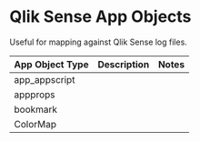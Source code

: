 # Qlik Sense App Objects

Useful for mapping against Qlik Sense log files. 

| App Object Type               | Description            | Notes                 |
|---------------------------|-----------------------------|-----------------------|
| app_appscript  | | |
| appprops       | | |
| bookmark       | | |
| ColorMap       | | |
